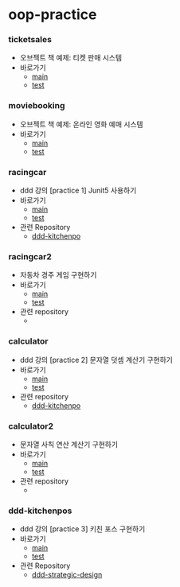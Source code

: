 # oop-practice

### ticketsales
- 오브젝트 책 예제: 티켓 판매 시스템 
- 바로가기
    - [main](https://github.com/gmlwjd9405/oop-practice/tree/master/src/main/java/camp/nextstep/edu/ticketsales)
    - [test](https://github.com/gmlwjd9405/oop-practice/tree/master/src/test/java/camp/nextstep/edu/ticketsales)
 
### moviebooking
- 오브젝트 책 예제: 온라인 영화 예매 시스템
- 바로가기
    - [main](https://github.com/gmlwjd9405/oop-practice/tree/master/src/main/java/camp/nextstep/edu/moviebooking)
    - [test](https://github.com/gmlwjd9405/oop-practice/tree/master/src/test/java/camp/nextstep/edu/moviebooking)
 
### racingcar
- ddd 강의 [practice 1] Junit5 사용하기 
- 바로가기
    - [main](https://github.com/gmlwjd9405/oop-practice/tree/master/src/main/java/camp/nextstep/edu/racingcar)
    - [test](https://github.com/gmlwjd9405/oop-practice/tree/master/src/test/java/camp/nextstep/edu/calculator)
- 관련 Repository 
    - [ddd-kitchenpo](https://github.com/next-step/ddd-kitchenpos)

### racingcar2
- 자동차 경주 게임 구현하기 
- 바로가기
    - [main]()
    - [test]()
- 관련 repository 
    - []()
     
### calculator
- ddd 강의 [practice 2] 문자열 덧셈 계산기 구현하기
- 바로가기
    - [main](https://github.com/gmlwjd9405/oop-practice/tree/master/src/main/java/camp/nextstep/edu/calculator)
    - [test](https://github.com/gmlwjd9405/oop-practice/tree/master/src/test/java/camp/nextstep/edu/calculator)
- 관련 repository 
    - [ddd-kitchenpo](https://github.com/next-step/ddd-kitchenpos)
    
### calculator2
- 문자열 사칙 연산 계산기 구현하기 
- 바로가기
    - [main]()
    - [test]()
- 관련 repository 
    - []()
     
### ddd-kitchenpos
- ddd 강의 [practice 3] 키친 포스 구현하기 
- 바로가기
    - [main](https://github.com/gmlwjd9405/oop-practice/tree/master/src/main/java/camp/nextstep/edu/kitchenpos)
    - [test](https://github.com/gmlwjd9405/oop-practice/tree/master/src/test/java/camp/nextstep/edu/kitchenpos)
- 관련 Repository 
    - [ddd-strategic-design](https://github.com/next-step/ddd-strategic-design)

